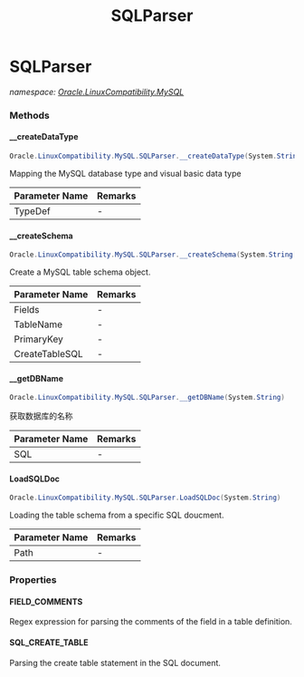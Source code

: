 ﻿---
title: SQLParser
---

# SQLParser
_namespace: [Oracle.LinuxCompatibility.MySQL](N-Oracle.LinuxCompatibility.MySQL.html)_





### Methods

#### __createDataType
```csharp
Oracle.LinuxCompatibility.MySQL.SQLParser.__createDataType(System.String)
```
Mapping the MySQL database type and visual basic data type

|Parameter Name|Remarks|
|--------------|-------|
|TypeDef|-|


#### __createSchema
```csharp
Oracle.LinuxCompatibility.MySQL.SQLParser.__createSchema(System.String[],System.String,System.String,System.String)
```
Create a MySQL table schema object.

|Parameter Name|Remarks|
|--------------|-------|
|Fields|-|
|TableName|-|
|PrimaryKey|-|
|CreateTableSQL|-|


#### __getDBName
```csharp
Oracle.LinuxCompatibility.MySQL.SQLParser.__getDBName(System.String)
```
获取数据库的名称

|Parameter Name|Remarks|
|--------------|-------|
|SQL|-|


#### LoadSQLDoc
```csharp
Oracle.LinuxCompatibility.MySQL.SQLParser.LoadSQLDoc(System.String)
```
Loading the table schema from a specific SQL doucment.

|Parameter Name|Remarks|
|--------------|-------|
|Path|-|



### Properties

#### FIELD_COMMENTS
Regex expression for parsing the comments of the field in a table definition.
#### SQL_CREATE_TABLE
Parsing the create table statement in the SQL document.
